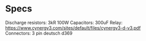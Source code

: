 # Specs

Discharge resistors: 3kR 100W
Capacitors: 300uF
Relay: https://www.cynergy3.com/sites/default/files/cynergy3-d-v3.pdf
Connectors: 3 pin deutsch d369
